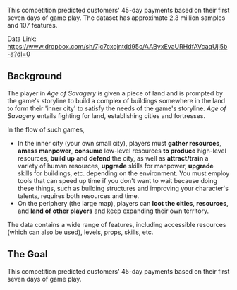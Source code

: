 This competition predicted customers' 45-day payments based on their first seven days of game play. The dataset has approximate 2.3 million samples and 107 features.

Data Link: https://www.dropbox.com/sh/7jc7cxojntdd95c/AAByxEvaURHdfAVcaqUji5b-a?dl=0

## Background

The player in *Age of Savagery* is given a piece of land and is prompted by the game's storyline to build a complex of buildings somewhere in the land to form their 'inner city' to satisfy the needs of the game's storyline. *Age of Savagery* entails fighting for land, establishing cities and fortresses.

In the flow of such games, 

- In the inner city (your own small city), players must **gather resources**, **amass manpower**, **consume** low-level resources **to produce** high-level resources, **build up** and **defend** the city, as well as **attract/train** a variety of human resources, **upgrade** skills for manpower, **upgrade** skills for buildings, etc. depending on the environment. You must employ tools that can speed up time if you don't want to wait because doing these things, such as building structures and improving your character's talents, requires both resources and time.
- On the periphery (the large map), players can **loot the cities**, **resources**, and **land of other players** and keep expanding their own territory.

The data contains a wide range of features, including accessible resources (which can also be used), levels, props, skills, etc.

## The Goal

This competition predicted customers' 45-day payments based on their first seven days of game play.
